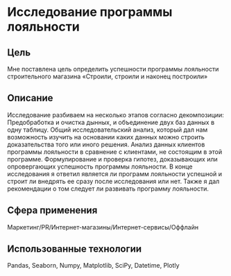 # Исследование программы лояльности
## Цель
Мне поставлена цель определить успешности программы лояльности строительного магазина «Строили, строили и наконец построили»
## Описание
Исследование разбиваем на несколько этапов согласно декомпозиции:
Предобработка и очистка дынных, и объединение двух баз данных в одну таблицу.
Общий исследовательский анализ, который дал нам возможность изучить на основании каких данных можно строить доказательства того или иного решения.
Анализ данных клиентов программы лояльности в сравнение с клиентами, не состоящим в этой программе.
Формулирование и проверка гипотез, доказывающих или опровергающих успешность программы лояльности. В конце исследования я ответил является ли программ лояльности успешной и строит ли внедрять ее сразу после исследования или нет. Также я дал рекомендации о том следует ли развивать программу лояльности.
## Сфера применения 
Маркетинг/PR/Интернет-магазины/Интернет-сервисы/Оффлайн
## Использованные технологии 
Pandas, Seaborn, Numpy, Matplotlib, SciPy, Datetime, Plotly



